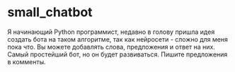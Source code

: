 # small_chatbot
Я начинающий Python программист, недавно в голову пришла идея создать бота на таком алгоритме, так как нейросети - сложно для меня пока что. Вы можете добавлять слова, предложения и ответ на них. Самый простейший бот, но он будет развиваться. Пишите предложения в комменты.
